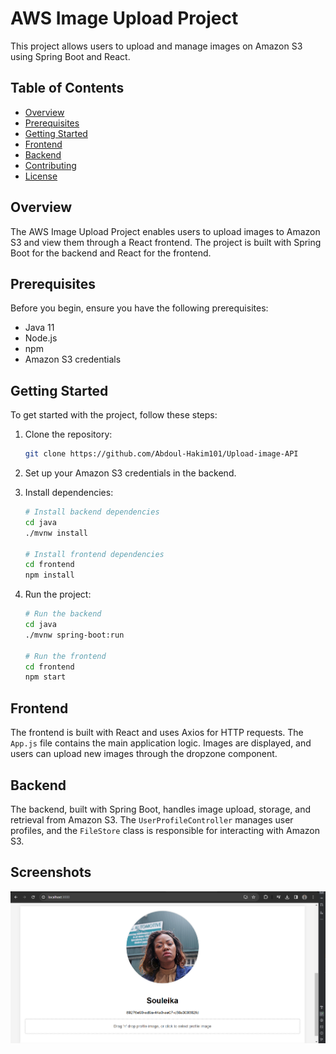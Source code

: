 # AWS Image Upload Project

This project allows users to upload and manage images on Amazon S3 using Spring Boot and React.

## Table of Contents
- [Overview](#overview)
- [Prerequisites](#prerequisites)
- [Getting Started](#getting-started)
- [Frontend](#frontend)
- [Backend](#backend)
- [Contributing](#contributing)
- [License](#license)

## Overview

The AWS Image Upload Project enables users to upload images to Amazon S3 and view them through a React frontend. The project is built with Spring Boot for the backend and React for the frontend.

## Prerequisites

Before you begin, ensure you have the following prerequisites:

- Java 11
- Node.js
- npm
- Amazon S3 credentials

## Getting Started

To get started with the project, follow these steps:

1. Clone the repository:

    ```bash
    git clone https://github.com/Abdoul-Hakim101/Upload-image-API
    ```

2. Set up your Amazon S3 credentials in the backend.

3. Install dependencies:

    ```bash
    # Install backend dependencies
    cd java
    ./mvnw install

    # Install frontend dependencies
    cd frontend
    npm install
    ```

4. Run the project:

    ```bash
    # Run the backend
    cd java
    ./mvnw spring-boot:run

    # Run the frontend
    cd frontend
    npm start
    ```

## Frontend

The frontend is built with React and uses Axios for HTTP requests. The `App.js` file contains the main application logic. Images are displayed, and users can upload new images through the dropzone component.

## Backend

The backend, built with Spring Boot, handles image upload, storage, and retrieval from Amazon S3. The `UserProfileController` manages user profiles, and the `FileStore` class is responsible for interacting with Amazon S3.
## Screenshots
![Frontend Screenshot](Screenshot_2024-01-21_183138.png)

